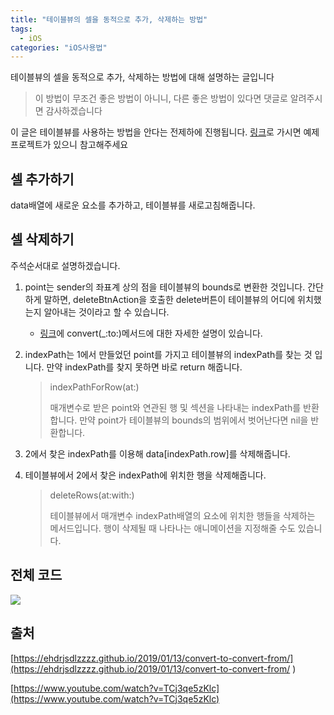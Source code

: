 ```yaml
---
title: "테이블뷰의 셀을 동적으로 추가, 삭제하는 방법"
tags:
  - iOS
categories: "iOS사용법"
---
```


테이블뷰의 셀을 동적으로 추가, 삭제하는 방법에 대해 설명하는 글입니다

> 이 방법이 무조건 좋은 방법이 아니니, 다른 좋은 방법이 있다면 댓글로 알려주시면 감사하겠습니다



이 글은 테이블뷰를 사용하는 방법을 안다는 전제하에 진행됩니다. [링크](https://github.com/DAEUN28/DAEUN28.github.io/tree/master/Example/DynamicTableView)로 가시면 예제 프로젝트가 있으니 참고해주세요



## 셀 추가하기

<script src="https://gist.github.com/DAEUN28/f8597c9f86d84d8a88ffb6278fa1d1dc.js"></script>

data배열에 새로운 요소를 추가하고, 테이블뷰를 새로고침해줍니다.



## 셀 삭제하기

<script src="https://gist.github.com/DAEUN28/28db98db6cb4f1eac0161f81420e20e0.js"></script>

주석순서대로 설명하겠습니다.

1. point는 sender의 좌표계 상의 점을 테이블뷰의 bounds로 변환한 것입니다. 간단하게 말하면, deleteBtnAction을 호출한 delete버튼이 테이블뷰의 어디에 위치했는지 알아내는 것이라고 할 수 있습니다.

   - [링크](https://ehdrjsdlzzzz.github.io/2019/01/13/convert-to-convert-from/)에 convert(_:to:)메서드에 대한 자세한 설명이 있습니다.

2. indexPath는 1에서 만들었던 point를 가지고 테이블뷰의 indexPath를 찾는 것 입니다. 만약 indexPath를 찾지 못하면 바로 return 해줍니다.

   > indexPathForRow(at:) 
   >
   > 매개변수로 받은 point와 연관된 행 및 섹션을 나타내는 indexPath를 반환합니다. 만약 point가 테이블뷰의 bounds의 범위에서 벗어난다면 nil을 반환합니다.

3. 2에서 찾은 indexPath를 이용해 data[indexPath.row]를 삭제해줍니다.

4. 테이블뷰에서 2에서 찾은 indexPath에 위치한 행을 삭제해줍니다.

   >  deleteRows(at:with:)
   >
   > 테이블뷰에서 매개변수 indexPath배열의 요소에 위치한 행들을 삭제하는 메서드입니다. 행이 삭제될 때 나타나는 애니메이션을 지정해줄 수도 있습니다.



## 전체 코드

<script src="https://gist.github.com/DAEUN28/e8898fbd62e3479c5e65a0da4b8545fe.js"></script>

![](https://user-images.githubusercontent.com/45457678/68067311-49613e00-fd88-11e9-8a52-c568b5f61596.png)

## 출처 

[https://ehdrjsdlzzzz.github.io/2019/01/13/convert-to-convert-from/](https://ehdrjsdlzzzz.github.io/2019/01/13/convert-to-convert-from/ ) 

[https://www.youtube.com/watch?v=TCj3qe5zKlc](https://www.youtube.com/watch?v=TCj3qe5zKlc)

